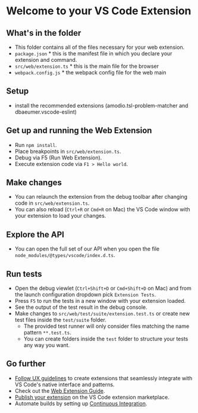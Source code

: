 # Welcome to your VS Code Extension

## What's in the folder

* This folder contains all of the files necessary for your web extension.
* `package.json` * this is the manifest file in which you declare your extension and command.
* `src/web/extension.ts` * this is the main file for the browser
* `webpack.config.js` * the webpack config file for the web main

## Setup

* install the recommended extensions (amodio.tsl-problem-matcher and dbaeumer.vscode-eslint)

## Get up and running the Web Extension

* Run `npm install`.
* Place breakpoints in `src/web/extension.ts`.
* Debug via F5 (Run Web Extension).
* Execute extension code via `F1 > Hello world`.

## Make changes

* You can relaunch the extension from the debug toolbar after changing code in `src/web/extension.ts`.
* You can also reload (`Ctrl+R` or `Cmd+R` on Mac) the VS Code window with your extension to load your changes.

## Explore the API

* You can open the full set of our API when you open the file `node_modules/@types/vscode/index.d.ts`.

## Run tests

* Open the debug viewlet (`Ctrl+Shift+D` or `Cmd+Shift+D` on Mac) and from the launch configuration dropdown pick `Extension Tests`.
* Press `F5` to run the tests in a new window with your extension loaded.
* See the output of the test result in the debug console.
* Make changes to `src/web/test/suite/extension.test.ts` or create new test files inside the `test/suite` folder.
  * The provided test runner will only consider files matching the name pattern `**.test.ts`.
  * You can create folders inside the `test` folder to structure your tests any way you want.

## Go further

* [Follow UX guidelines](https://code.visualstudio.com/api/ux-guidelines/overview) to create extensions that seamlessly integrate with VS Code's native interface and patterns.
* Check out the [Web Extension Guide](https://code.visualstudio.com/api/extension-guides/web-extensions).
* [Publish your extension](https://code.visualstudio.com/api/working-with-extensions/publishing-extension) on the VS Code extension marketplace.
* Automate builds by setting up [Continuous Integration](https://code.visualstudio.com/api/working-with-extensions/continuous-integration).
